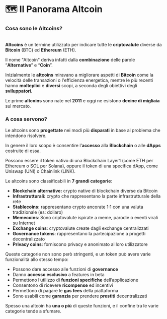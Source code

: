 # 🗺 Il Panorama Altcoin

### **Cosa sono le Altcoins?**

\
**Altcoins** è un termine utilizzato per indicare tutte le **criptovalute** diverse da **Bitcoin** (BTC) ed **Ethereum** (ETH).

Il nome "Altcoin" deriva infatti dalla **combinazione** delle parole “**Alternative**” e “**Coin**”.

Inizialmente le **altcoins** miravano a migliorare aspetti di **Bitcoin** come la velocità delle transazioni o l'efficienza energetica, mentre le più recenti hanno **molteplici** e **diversi** scopi, a seconda degli obiettivi degli **sviluppatori**.

Le prime **altcoins** sono nate nel **2011** e oggi ne esistono **decine di migliaia** sul mercato.

### A cosa servono? <a href="#a-cosa-servono" id="a-cosa-servono"></a>

Le altcoins sono **progettate** nei modi più **disparati** in base al problema che intendono risolvere.

In genere il loro scopo è consentire l’**accesso** alla **Blockchain** o alle **dApps** costruite di essa.

Possono essere il token nativo di una Blockchain Layer1 (come ETH per Ethereum o SOL per Solana), oppure il token di una specifica dApp, come Uniswap (UNI) o Chainlink (LINK).

Le altcoins sono classificabili in **7 grandi categorie**:

* **Blockchain alternative:** crypto native di blockchain diverse da Bitcoin
* **Infrastrutturali:** crypto che rappresentano la parte infrastrutturale della rete
* **Stablecoins:** rappresentano crypto ancorate 1:1 con una valuta tradizionale (es: dollaro)
* **Memecoins**: Sono criptovalute ispirate a meme, parodie o eventi virali su Internet
* **Exchange coins**: cryptovalute create dagli exchange centralizzati
* **Governance tokens**: rappresentano la partecipazione a progetti decentralizzato
* **Privacy coins**: forniscono privacy e anonimato al loro utilizzatore&#x20;

Queste categorie non sono però stringenti, e un token può avere varie funzionalità allo stesso tempo:

* Possono dare accesso alle funzioni di **governance**
* Danno **accesso esclusivo** a features in beta
* Permettono l’utilizzo di **funzioni specifiche** dell’applicazione
* Consentono di ricevere **ricompense** ed incentivi
* Permettono di pagare le **gas fees** della piattaforma
* Sono usabili come **garanzia** per prendere **prestiti** decentralizzati

Spesso una altcoin ha **una o più** di queste funzioni, e il confine tra le varie categorie tende a sfumare.

